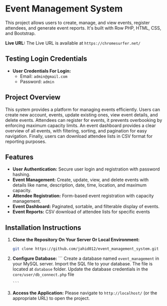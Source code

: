 # Event Management System

This project allows users to create, manage, and view events, register attendees, and generate event reports.  It's built with Row PHP, HTML, CSS, and Bootstrap.

**Live URL:** The Live URL is available at `https://chromesurfer.net/`

## Testing Login Credentials

*   **User Credentials For Login:**
    *   Email: `admin@gmail.com`
    *   Password: `admin`

## Project Overview

This system provides a platform for managing events efficiently.  Users can create new account, events, update existing ones, view event details, and delete events.  Attendees can register for events, it prevents overbooking by enforcing maximum capacity limits.  An event dashboard provides a clear overview of all events, with filtering, sorting, and pagination for easy navigation.  Finally, users can download attendee lists in CSV format for reporting purposes.

## Features

*   **User Authentication:** Secure user login and registration with password hashing.
*   **Event Management:** Create, update, view, and delete events with details like name, description, date, time, location, and maximum capacity.
*   **Attendee Registration:**  Form-based event registration with capacity management.
*   **Event Dashboard:** Paginated, sortable, and filterable display of events.
*   **Event Reports:** CSV download of attendee lists for specific events

## Installation Instructions

1.  **Clone the Repository On Your Server Or Local Environment:**
    ```bash
    git clone https://github.com/jahid012/event_management_system.git
    ```

2.  **Configure Database:**
        ```
        Create a database named `event_management` in your MySQL server.
        Import the SQL file to your database. The file is located at `database` folder.
        Update the database credentials in the `core/user/db_connect.php` file
        
        ```

3.  **Access the Application:**
    Please navigate to `http://localhost/` (or the appropriate URL) to open the project.
